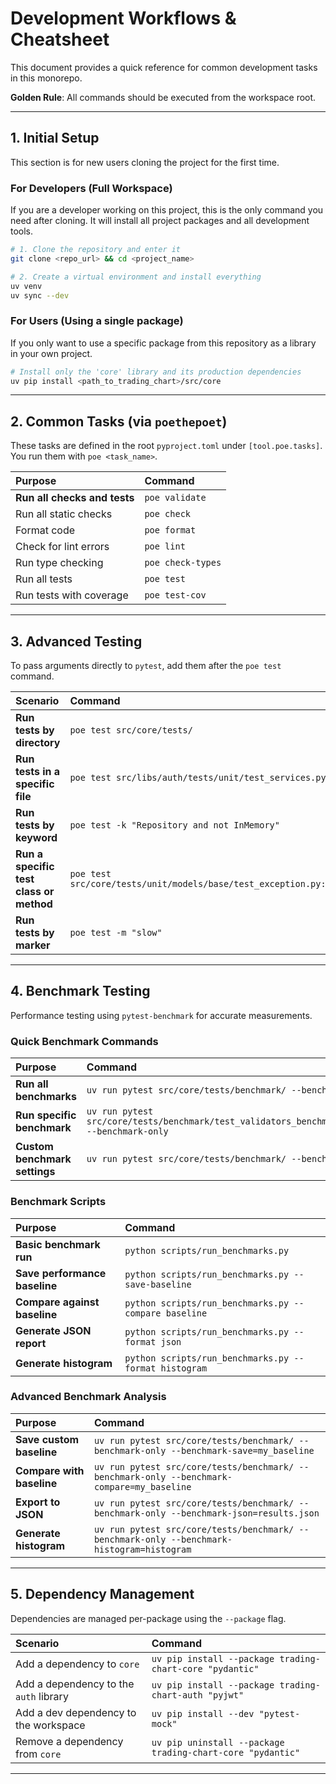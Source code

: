 # Development Workflows & Cheatsheet

This document provides a quick reference for common development tasks in this monorepo.

**Golden Rule**: All commands should be executed from the workspace root.

---

## 1. Initial Setup

This section is for new users cloning the project for the first time.

### For Developers (Full Workspace)
If you are a developer working on this project, this is the only command you need after cloning. It will install all project packages and all development tools.

```bash
# 1. Clone the repository and enter it
git clone <repo_url> && cd <project_name>

# 2. Create a virtual environment and install everything
uv venv
uv sync --dev
```

### For Users (Using a single package)
If you only want to use a specific package from this repository as a library in your own project.

```bash
# Install only the 'core' library and its production dependencies
uv pip install <path_to_trading_chart>/src/core
```

---

## 2. Common Tasks (via `poethepoet`)

These tasks are defined in the root `pyproject.toml` under `[tool.poe.tasks]`. You run them with `poe <task_name>`.

| Purpose                       | Command          |
| :---------------------------- | :--------------- |
| **Run all checks and tests**  | `poe validate`   |
| Run all static checks         | `poe check`      |
| Format code                   | `poe format`     |
| Check for lint errors         | `poe lint`       |
| Run type checking             | `poe check-types`|
| Run all tests                 | `poe test`       |
| Run tests with coverage       | `poe test-cov`   |

---

## 3. Advanced Testing

To pass arguments directly to `pytest`, add them after the `poe test` command.

| Scenario                               | Command                                                              |
| :------------------------------------- | :------------------------------------------------------------------- |
| **Run tests by directory**             | `poe test src/core/tests/`                                           |
| **Run tests in a specific file**       | `poe test src/libs/auth/tests/unit/test_services.py`                 |
| **Run tests by keyword**               | `poe test -k "Repository and not InMemory"`                          |
| **Run a specific test class or method**| `poe test src/core/tests/unit/models/base/test_exception.py::TestCoreError` |
| **Run tests by marker**                | `poe test -m "slow"`                                                 |

---

## 4. Benchmark Testing

Performance testing using `pytest-benchmark` for accurate measurements.

### Quick Benchmark Commands

| Purpose                          | Command                                                    |
| :------------------------------- | :--------------------------------------------------------- |
| **Run all benchmarks**          | `uv run pytest src/core/tests/benchmark/ --benchmark-only` |
| **Run specific benchmark**      | `uv run pytest src/core/tests/benchmark/test_validators_benchmark.py::TestValidatorsBenchmark::test_env_validator_benchmark --benchmark-only` |
| **Custom benchmark settings**   | `uv run pytest src/core/tests/benchmark/ --benchmark-only --benchmark-min-rounds=10 --benchmark-max-time=5.0` |

### Benchmark Scripts

| Purpose                          | Command                                                    |
| :------------------------------- | :--------------------------------------------------------- |
| **Basic benchmark run**         | `python scripts/run_benchmarks.py`                        |
| **Save performance baseline**   | `python scripts/run_benchmarks.py --save-baseline`       |
| **Compare against baseline**    | `python scripts/run_benchmarks.py --compare baseline`    |
| **Generate JSON report**        | `python scripts/run_benchmarks.py --format json`         |
| **Generate histogram**          | `python scripts/run_benchmarks.py --format histogram`    |

### Advanced Benchmark Analysis

| Purpose                          | Command                                                    |
| :------------------------------- | :--------------------------------------------------------- |
| **Save custom baseline**        | `uv run pytest src/core/tests/benchmark/ --benchmark-only --benchmark-save=my_baseline` |
| **Compare with baseline**       | `uv run pytest src/core/tests/benchmark/ --benchmark-only --benchmark-compare=my_baseline` |
| **Export to JSON**              | `uv run pytest src/core/tests/benchmark/ --benchmark-only --benchmark-json=results.json` |
| **Generate histogram**          | `uv run pytest src/core/tests/benchmark/ --benchmark-only --benchmark-histogram=histogram` |

---

## 5. Dependency Management

Dependencies are managed per-package using the `--package` flag.

| Scenario                               | Command                                                     |
| :------------------------------------- | :---------------------------------------------------------- |
| Add a dependency to `core`             | `uv pip install --package trading-chart-core "pydantic"`    |
| Add a dependency to the `auth` library | `uv pip install --package trading-chart-auth "pyjwt"`       |
| Add a dev dependency to the workspace  | `uv pip install --dev "pytest-mock"`                        |
| Remove a dependency from `core`        | `uv pip uninstall --package trading-chart-core "pydantic"`  |

---
